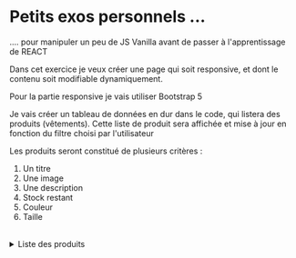 # Petits exos personnels ...
.... pour manipuler un peu de JS Vanilla avant de passer à l'apprentissage de REACT

Dans cet exercice je veux créer une page qui soit responsive, et dont le contenu soit modifiable dynamiquement.

Pour la partie responsive je vais utiliser Bootstrap 5

Je vais créer un tableau de données en dur dans le code, qui listera des produits (vêtements).
Cette liste de produit sera affichée et mise à jour en fonction du filtre choisi par l'utilisateur

Les produits seront constitué de plusieurs critères :
<ol>
  <li>Un titre</li>
  <li>Une image</li>
  <li>Une description</li>
  <li>Stock restant</li>
  <li>Couleur</li>
  <li>Taille</li>
</ol> 
<br>

<details>
  <summary>
    Liste des produits
  </summary>

```js
[
  {
    name: 'Pantalon',
    picture: 'https://vstreet.eu/375-large_default/pantalon-moto-vstreet-chino-beige.jpg',
    description: 'Un pantalon est un vêtement porté sur la partie inférieure du corps, les deux jambes étant couvertes séparément.',
    stock: '5',
    color: 'beige',
    size: 'medium'
  },
  {
    name: 'Veste',
    picture: 'https://media.ccvmode.com/125711-large_new_default/premium-by-jack-jones-veste-homme-bleu.jpg',
    description: 'Une veste est un vêtement à manches longues couvrant la partie supérieure du corps qui s\'ouvre sur le devant et ne descend pas plus bas que les hanches',
    stock: '3',
    color: 'blue',
    size: 'medium'
  },
  {
    name: 'Tee-shirt',
    picture: 'https://img01.ztat.net/article/spp-media-p1/b37c72e1184c3acb8cab529d8b7a644c/2490d6d4805443b4b4481dee0e96ac0c.jpg?imwidth=762',
    description: 'Un tee-shirt est un maillot de corps qui doit son nom à sa forme en « T », sans col et initialement à manches courtes3 mais éventuellement à manches longues',
    stock: '5',
    color: 'black',
    size: 'medium'
  },
  {
    name: 'Chaussette',
    picture: 'https://www.labonal.fr/18341-large_default/chaussettes-tennis-coton-blanc.jpg',
    description: 'Une chaussette est un bas qui s\'arrête à mi-jambe ou à la cheville et se porte à l\'intérieur d\'une chaussure ou d\'un chausson',
    stock: '0',
    color: 'white',
    size: 'large'
  },
  {
    name: 'Chemise noir',
    picture: 'https://img.ltwebstatic.com/images3_pi/2021/10/11/163391778159e817dc0bd8050cf7528d0144ee01b3_thumbnail_600x.webp',
    description: 'Une chemise est un vêtement qui couvre le buste et les bras.',
    stock: '3',
    color: 'black',
    size: 'large'
  },
  {
    name: 'Chemise blanche',
    picture: 'https://img.ltwebstatic.com/images3_pi/2021/09/13/16315091545921f52b884479a0ebda6370eb7f4f42_thumbnail_600x.webp',
    description: 'Une chemise est un vêtement qui couvre le buste et les bras.',
    stock: '10',
    color: 'white',
    size: 'large'
  },
  {
    name: 'Chaussures',
    picture: 'https://upload.wikimedia.org/wikipedia/commons/d/d3/Mens%27_ballroom_shoes%2C_Eurodance_CZ.jpg',
    description: 'Il s\'agit  d\'un accessoire de mode qui vêt les femmes comme les hommes',
    stock: '0',
    color: 'black',
    size: 'large'
  },
]
```
</details>